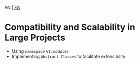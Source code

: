 <!-- MULTILANGUAJE MENU START -->
EN | [ES](https://lckpig.gitbook.io/es-practical-dev-handbook/typescript/best-practices-optimization/compatibility-scalability)
<!-- MULTILANGUAJE MENU END -->

# Compatibility and Scalability in Large Projects

- Using `namespace` vs. `modules`
- Implementing `Abstract Classes` to facilitate extensibility 